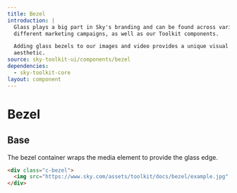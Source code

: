 ```yaml
---
title: Bezel
introduction: |
  Glass plays a big part in Sky's branding and can be found across various
  different marketing campaigns, as well as our Toolkit components.

  Adding glass bezels to our images and video provides a unique visual
  aesthetic.
source: sky-toolkit-ui/components/bezel
dependencies:
  - sky-toolkit-core
layout: component
---
```


# Bezel

## Base

The bezel container wraps the media element to provide the glass edge.

```html { "container": "tile" }
<div class="c-bezel">
  <img src="https://www.sky.com/assets/toolkit/docs/bezel/example.jpg" alt="Example">
</div>
```
